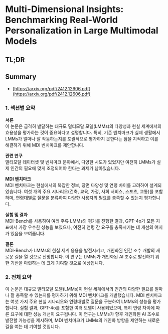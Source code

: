 # Multi-Dimensional Insights: Benchmarking Real-World Personalization in Large Multimodal Models
## TL;DR
## Summary
- [https://arxiv.org/pdf/2412.12606.pdf](https://arxiv.org/pdf/2412.12606.pdf)

### 1. 섹션별 요약

**서론**  
이 논문은 급격히 발달하는 대규모 멀티모달 모델(LMMs)의 다양성과 현실 세계에서의 효용성을 평가하는 것이 중요하다고 설명합니다. 특히, 기존 벤치마크가 실제 생활에서 LMMs가 얼마나 잘 작동하는지를 포괄적으로 평가하지 못한다는 점을 지적하고 이를 해결하기 위해 MDI 벤치마크를 제안합니다.

**관련 연구**  
멀티모달 데이터셋 및 벤치마크 분야에서, 다양한 시도가 있었지만 여전히 LMMs가 실제 인간의 필요에 맞게 조정되어야 한다는 과제가 남아있습니다.

**MDI 벤치마크**  
MDI 벤치마크는 현실에서의 복잡한 정보, 장면 다양성 및 연령 차이를 고려하여 설계되었습니다. 여섯 개의 주요 시나리오(건축, 교육, 가정, 사회 서비스, 스포츠, 교통)를 포함하며, 연령대별로 질문을 분류하여 다양한 사용자의 필요를 충족할 수 있는지 평가합니다.

**실험 및 결과**  
MDI-Bench를 사용하여 여러 주류 LMMs의 평가를 진행한 결과, GPT-4o가 모든 지표에서 가장 우수한 성능을 보였으나, 여전히 연령 간 요구를 충족시키는 데 개선의 여지가 있음을 보여줍니다.

**결론**  
MDI-Bench가 LMMs의 현실 세계 응용을 발전시키고, 개인화된 인간 조수 개발의 새로운 길을 열 것으로 전망합니다. 이 연구는 LMMs가 개인화된 AI 조수로 발전하기 위한 기반을 마련하는 데 크게 기여할 것으로 예상됩니다.

### 2. 전체 요약

이 논문은 대규모 멀티모달 모델(LMMs)이 현실 세계에서의 인간의 다양한 필요를 얼마나 잘 충족할 수 있는지를 평가하기 위해 MDI 벤치마크를 개발했습니다. MDI 벤치마크는 여섯 가지 주요 현실 시나리오와 연령대별로 질문을 구분하여 LMMs의 성능을 평가합니다. 실험 결과, GPT-4o를 포함한 여러 모델이 사용되었으며, 특히 연령 차이에 따른 요구에 대한 성능 개선이 요구됩니다. 이 연구는 LMMs가 향후 개인화된 AI 조수로 발전할 가능성을 제시하며, MDI 벤치마크가 LMMs의 개인화 방향을 제안하는 새로운 길을 여는 데 기여할 것입니다.